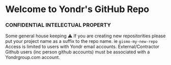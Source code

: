 # Welcome to Yondr's GitHub Repo
### CONFIDENTIAL INTELECTUAL PROPERTY

Some general house keeping
 :warning: If you are creating new repositorities please put your project name as a suffix to the repo name.
ie `gismo-my-new-repo`
 Access is limited to users with Yondr email accounts. External/Contractor Github users (inc person github accounts) must be associated with a Yondrgroup.com account.
